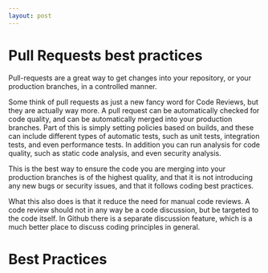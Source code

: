 ```yaml
---
layout: post
---
```


# Pull Requests best practices

Pull-requests are a great way to get changes into your repository, or your production branches, in a controlled manner.

Some think of pull requests as just a new fancy word for Code Reviews, but they are actually way more. A pull request can be automatically checked for code quality, and can be automatically merged into your production branches. Part of this is simply setting policies based on builds, and these can include different types of automatic tests, such as unit tests, integration tests, and even performance tests. In addition you can run analysis for code quality, such as static code analysis, and even security analysis.

This is the best way to ensure the code you are merging into your production branches is of the highest quality, and that it is not introducing any new bugs or security issues, and that it follows coding best practices.

What this also does is that it reduce the need for manual code reviews.
A code review should not in any way be a code discussion, but be targeted to the code itself.
In Github there is a separate discussion feature, which is a much better place to discuss coding principles in general.

# Best Practices

